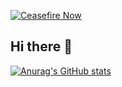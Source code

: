 [![Ceasefire Now](https://badge.techforpalestine.org/default)](https://techforpalestine.org/learn-more)

## Hi there 👋

[![Anurag's GitHub stats](https://github-readme-stats.vercel.app/api?username=mdSlash&custom_title=Haitham's%20GitHub%20Stats&hide=stars)](https://github.com/mdSlash)
